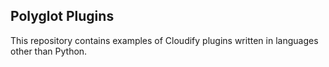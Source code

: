 ## Polyglot Plugins

This repository contains examples of Cloudify plugins written in languages other than Python.
